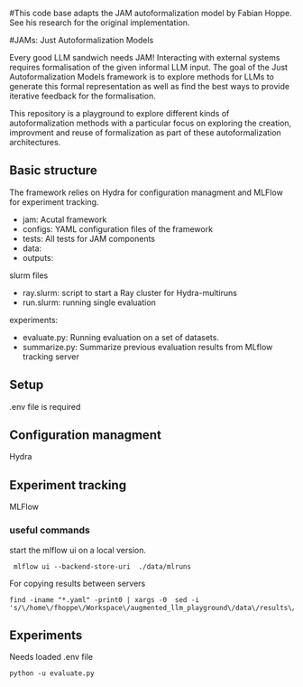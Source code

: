 #This code base adapts the JAM autoformalization model by Fabian Hoppe. See his research for the original implementation.

#JAMs: Just Autoformalization Models

Every good LLM sandwich needs JAM! Interacting with external systems requires formalisation of the given informal LLM input. The goal of the Just Autoformalization Models framework is to explore methods for LLMs to generate this formal representation as well as find the best ways to provide iterative feedback for the formalisation. 

This repository is a playground to explore different kinds of autoformalization methods with a particular focus on exploring the creation, improvment and reuse of formalization as part of these autoformalization architectures. 

## Basic structure
The framework relies on Hydra for configuration managment and MLFlow for experiment tracking. 
* jam: Acutal framework
* configs: YAML configuration files of the framework
* tests: All tests for JAM components
* data: 
* outputs:

slurm files
* ray.slurm: script to start a Ray cluster for Hydra-multiruns
* run.slurm: running single evaluation

experiments:
* evaluate.py: Running evaluation on a set of datasets.
* summarize.py: Summarize previous evaluation results from MLflow tracking server

## Setup 
.env file is required



## Configuration managment
Hydra


## Experiment tracking
MLFlow

### useful commands 
start the mlflow ui on a local version.
```
 mlflow ui --backend-store-uri  ./data/mlruns
```

For copying results between servers
```
find -iname "*.yaml" -print0 | xargs -0  sed -i 's/\/home\/fhoppe\/Workspace\/augmented_llm_playground\/data\/results\/prontoqa_certified\/test_mlflow/\/home\/fhoppe\/Downloads\/test_mlflow/g'
```

## Experiments

Needs loaded .env file 

```
python -u evaluate.py
```

